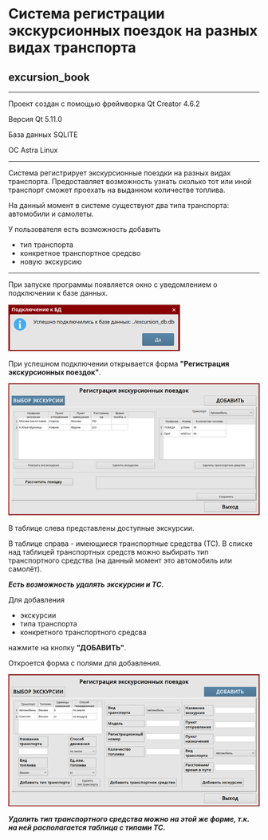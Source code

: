 # Система регистрации экскурсионных поездок на разных видах транспорта
## excursion_book 
***
Проект создан с помощью фреймворка Qt Creator 4.6.2

Версия Qt 5.11.0

База данных SQLITE

ОС Astra Linux

***
Cистема регистрирует экскурсионные поездки на разных видах транспорта. Предоставляет возможность узнать сколько тот или иной транспорт сможет проехать на выданном количестве топлива.

На данный момент в системе существуют два типа транспорта: автомобили и самолеты.

У пользователя есть возможность добавить 
<ul>
    <li>тип транспорта</li>
    <li>конкретное транспортное средсво</li>
    <li>новую экскурсию</li>
</ul>

***

При запуске программы появляется окно с уведомлением о подключении к базе данных.

![alt text](https://github.com/mary-anitikin/excursion_book/blob/master/0.png?raw=true)

При успешном подключении открывается форма **"Регистрация экскурсионных поездок"**.

![alt text](https://github.com/mary-anitikin/excursion_book/blob/master/1.png?raw=true)

В таблице слева представлены доступные экскурсии.

В таблице справа - имеющиеся транспортные средства (ТС). 
В списке над таблицей транспортных средств можно выбирать тип транспортного средства (на данный момент это автомобиль или самолёт). 

<strong><em>Есть возможность удалять экскурсии и ТС.</em></strong>

Для добавления 
<ul>
    <li>экскурсии</li>
    <li>типа транспорта</li>
    <li>конкретного транспортного средсва</li>
</ul>
нажмите на кнопку <strong>"ДОБАВИТЬ"</strong>.


Откроется форма с полями для добавления.

![alt text](https://github.com/mary-anitikin/excursion_book/blob/master/2.png?raw=true)

<strong><em>Удалить тип транспортного средства можно на этой же форме, т.к. на ней располагается таблица с типами ТС.</em></strong>

